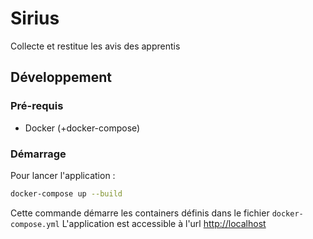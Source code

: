 # Sirius

Collecte et restitue les avis des apprentis

## Développement

### Pré-requis

- Docker (+docker-compose)

### Démarrage

Pour lancer l'application :

```sh
docker-compose up --build
```

Cette commande démarre les containers définis dans le fichier `docker-compose.yml`
L'application est accessible à l'url [http://localhost](http://localhost)
